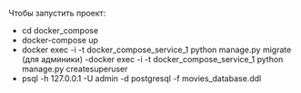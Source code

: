 Чтобы запустить проект:

- cd docker_compose
- docker-compose up
- docker exec -i -t docker_compose_service_1 python manage.py migrate (для админики)
 -docker exec -i -t docker_compose_service_1 python manage.py createsuperuser
- psql -h 127.0.0.1 -U admin -d postgresql -f movies_database.ddl 
